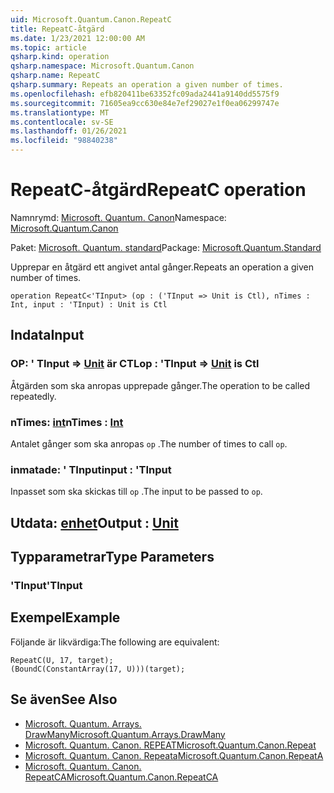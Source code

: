 ```yaml
---
uid: Microsoft.Quantum.Canon.RepeatC
title: RepeatC-åtgärd
ms.date: 1/23/2021 12:00:00 AM
ms.topic: article
qsharp.kind: operation
qsharp.namespace: Microsoft.Quantum.Canon
qsharp.name: RepeatC
qsharp.summary: Repeats an operation a given number of times.
ms.openlocfilehash: efb820411be63352fc09ada2441a9140dd5575f9
ms.sourcegitcommit: 71605ea9cc630e84e7ef29027e1f0ea06299747e
ms.translationtype: MT
ms.contentlocale: sv-SE
ms.lasthandoff: 01/26/2021
ms.locfileid: "98840238"
---
```

# <a name="repeatc-operation"></a><span data-ttu-id="65117-102">RepeatC-åtgärd</span><span class="sxs-lookup"><span data-stu-id="65117-102">RepeatC operation</span></span>

<span data-ttu-id="65117-103">Namnrymd: [Microsoft. Quantum. Canon](xref:Microsoft.Quantum.Canon)</span><span class="sxs-lookup"><span data-stu-id="65117-103">Namespace: [Microsoft.Quantum.Canon](xref:Microsoft.Quantum.Canon)</span></span>

<span data-ttu-id="65117-104">Paket: [Microsoft. Quantum. standard](https://nuget.org/packages/Microsoft.Quantum.Standard)</span><span class="sxs-lookup"><span data-stu-id="65117-104">Package: [Microsoft.Quantum.Standard](https://nuget.org/packages/Microsoft.Quantum.Standard)</span></span>


<span data-ttu-id="65117-105">Upprepar en åtgärd ett angivet antal gånger.</span><span class="sxs-lookup"><span data-stu-id="65117-105">Repeats an operation a given number of times.</span></span>

```qsharp
operation RepeatC<'TInput> (op : ('TInput => Unit is Ctl), nTimes : Int, input : 'TInput) : Unit is Ctl
```


## <a name="input"></a><span data-ttu-id="65117-106">Indata</span><span class="sxs-lookup"><span data-stu-id="65117-106">Input</span></span>

### <a name="op--tinput--unit--is-ctl"></a><span data-ttu-id="65117-107">OP: ' TInput => [Unit](xref:microsoft.quantum.lang-ref.unit)  är CTL</span><span class="sxs-lookup"><span data-stu-id="65117-107">op : 'TInput => [Unit](xref:microsoft.quantum.lang-ref.unit)  is Ctl</span></span>

<span data-ttu-id="65117-108">Åtgärden som ska anropas upprepade gånger.</span><span class="sxs-lookup"><span data-stu-id="65117-108">The operation to be called repeatedly.</span></span>


### <a name="ntimes--int"></a><span data-ttu-id="65117-109">nTimes: [int](xref:microsoft.quantum.lang-ref.int)</span><span class="sxs-lookup"><span data-stu-id="65117-109">nTimes : [Int](xref:microsoft.quantum.lang-ref.int)</span></span>

<span data-ttu-id="65117-110">Antalet gånger som ska anropas `op` .</span><span class="sxs-lookup"><span data-stu-id="65117-110">The number of times to call `op`.</span></span>


### <a name="input--tinput"></a><span data-ttu-id="65117-111">inmatade: ' TInput</span><span class="sxs-lookup"><span data-stu-id="65117-111">input : 'TInput</span></span>

<span data-ttu-id="65117-112">Inpasset som ska skickas till `op` .</span><span class="sxs-lookup"><span data-stu-id="65117-112">The input to be passed to `op`.</span></span>



## <a name="output--unit"></a><span data-ttu-id="65117-113">Utdata: [enhet](xref:microsoft.quantum.lang-ref.unit)</span><span class="sxs-lookup"><span data-stu-id="65117-113">Output : [Unit](xref:microsoft.quantum.lang-ref.unit)</span></span>



## <a name="type-parameters"></a><span data-ttu-id="65117-114">Typparametrar</span><span class="sxs-lookup"><span data-stu-id="65117-114">Type Parameters</span></span>

### <a name="tinput"></a><span data-ttu-id="65117-115">'TInput</span><span class="sxs-lookup"><span data-stu-id="65117-115">'TInput</span></span>



## <a name="example"></a><span data-ttu-id="65117-116">Exempel</span><span class="sxs-lookup"><span data-stu-id="65117-116">Example</span></span>

<span data-ttu-id="65117-117">Följande är likvärdiga:</span><span class="sxs-lookup"><span data-stu-id="65117-117">The following are equivalent:</span></span>

```qsharp
RepeatC(U, 17, target);
(BoundC(ConstantArray(17, U)))(target);
```

## <a name="see-also"></a><span data-ttu-id="65117-118">Se även</span><span class="sxs-lookup"><span data-stu-id="65117-118">See Also</span></span>

- [<span data-ttu-id="65117-119">Microsoft. Quantum. Arrays. DrawMany</span><span class="sxs-lookup"><span data-stu-id="65117-119">Microsoft.Quantum.Arrays.DrawMany</span></span>](xref:Microsoft.Quantum.Arrays.DrawMany)
- [<span data-ttu-id="65117-120">Microsoft. Quantum. Canon. REPEAT</span><span class="sxs-lookup"><span data-stu-id="65117-120">Microsoft.Quantum.Canon.Repeat</span></span>](xref:Microsoft.Quantum.Canon.Repeat)
- [<span data-ttu-id="65117-121">Microsoft. Quantum. Canon. Repeata</span><span class="sxs-lookup"><span data-stu-id="65117-121">Microsoft.Quantum.Canon.RepeatA</span></span>](xref:Microsoft.Quantum.Canon.RepeatA)
- [<span data-ttu-id="65117-122">Microsoft. Quantum. Canon. RepeatCA</span><span class="sxs-lookup"><span data-stu-id="65117-122">Microsoft.Quantum.Canon.RepeatCA</span></span>](xref:Microsoft.Quantum.Canon.RepeatCA)
